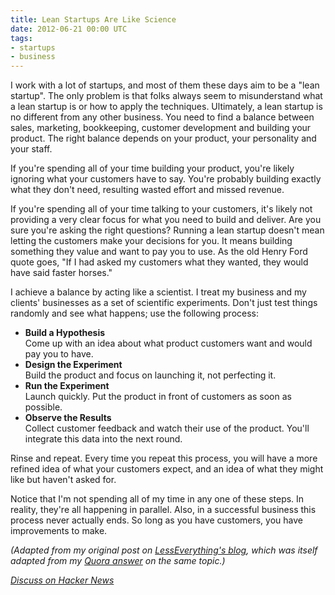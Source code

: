```yaml
---
title: Lean Startups Are Like Science
date: 2012-06-21 00:00 UTC
tags:
- startups
- business
---
```

I work with a lot of startups, and most of them these days aim to be a
"lean startup". The only problem is that folks always seem to
misunderstand what a lean startup is or how to apply the techniques.
Ultimately, a lean startup is no different from any other business. You
need to find a balance between sales, marketing, bookkeeping, customer
development and building your product. The right balance depends on your
product, your personality and your staff.

If you're spending all of your time building your product, you're likely
ignoring what your customers have to say. You're probably building
exactly what they don't need, resulting wasted effort and missed
revenue.

If you're spending all of your time talking to your customers, it's
likely not providing a very clear focus for what you need to build and
deliver. Are you sure you're asking the right questions? Running a lean
startup doesn't mean letting the customers make your decisions for you.
It means building something they value and want to pay you to use. As
the old Henry Ford quote goes, "If I had asked my customers what they
wanted, they would have said faster horses."

I achieve a balance by acting like a scientist. I treat my business and
my clients' businesses as a set of scientific experiments. Don't just
test things randomly and see what happens; use the following process:

- **Build a Hypothesis**  
  Come up with an idea about what product customers want and would pay you
  to have. 
- **Design the Experiment**  
  Build the product and focus on launching it, not perfecting it. 
- **Run the Experiment**  
  Launch quickly. Put the product in front of customers as soon as
  possible. 
- **Observe the Results**  
  Collect customer feedback and watch their use of the product. You'll
  integrate this data into the next round.

Rinse and repeat. Every time you repeat this process, you will have a
more refined idea of what your customers expect, and an idea of what
they might like but haven't asked for.

Notice that I'm not spending all of my time in any one of these steps.
In reality, they're all happening in parallel. Also, in a successful
business this process never actually ends. So long as you have
customers, you have improvements to make.

_(Adapted from my original post on
[LessEverything's blog](http://lesseverything.com/blog/archives/2012/06/13/lean-startups-are-like-science/),
which was itself adapted from my
[Quora answer](http://www.quora.com/Lean-Startups/How-does-your-startup-use-Lean-Startup-principles)
on the same topic.)_

_[Discuss on Hacker News](http://news.ycombinator.com/item?id=4143041)_
